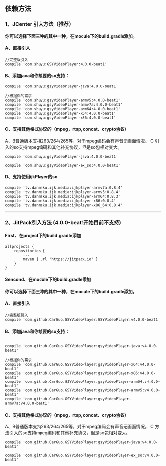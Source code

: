 ## 依赖方法

### 1、JCenter 引入方法（推荐）

**你可以选择下面三种的其中一种，在module下的build.gradle添加。**

#### A、直接引入
```
//完整版引入
compile 'com.shuyu:GSYVideoPlayer:4.0.0-beat1'

```

#### B、添加java和你想要的so支持：

```
compile 'com.shuyu:gsyVideoPlayer-java:4.0.0-beat1'

//根据你的需求
compile 'com.shuyu:gsyVideoPlayer-armv5:4.0.0-beat1'
compile 'com.shuyu:gsyVideoPlayer-armv7a:4.0.0-beat1'
compile 'com.shuyu:gsyVideoPlayer-arm64:4.0.0-beat1'
compile 'com.shuyu:gsyVideoPlayer-x64:4.0.0-beat1'
compile 'com.shuyu:gsyVideoPlayer-x86:4.0.0-beat1'

```

#### C、支持其他格式协议的（mpeg，rtsp, concat、crypto协议）

A、B普通版本支持263/264/265等，对于mpeg编码会有声音无画面情况。
C 引入的so支持mpeg编码和其他补充协议，但是so包相对变大。
 
```
compile 'com.shuyu:gsyVideoPlayer-java:4.0.0-beat1'

compile 'com.shuyu:gsyVideoPlayer-ex_so:4.0.0-beat1'

```

#### D、支持使用ijkPlayer的so

```
compile 'tv.danmaku.ijk.media:ijkplayer-armv7a:0.8.4'
compile 'tv.danmaku.ijk.media:ijkplayer-armv5:0.8.4'
compile 'tv.danmaku.ijk.media:ijkplayer-arm64:0.8.3'
compile 'tv.danmaku.ijk.media:ijkplayer-x86:0.8.4'
compile 'tv.danmaku.ijk.media:ijkplayer-x86_64:0.8.4'
```

--------------------------------------------------------------------------------

### 2、JitPack引入方法 (4.0.0-beat1开始目前不支持)

#### First、在project下的build.gradle添加
```
allprojects {
	repositories {
		...
		maven { url 'https://jitpack.io' }
	}
}
```

#### Sencond、在module下的build.gradle添加

**你可以选择下面三种的其中一种，在module下的build.gradle添加。**

#### A、直接引入
```
//完整版引入
compile 'com.github.CarGuo.GSYVideoPlayer:GSYVideoPlayer:v4.0.0-beat1'

```

#### B、添加java和你想要的so支持：

```

compile 'com.github.CarGuo.GSYVideoPlayer:gsyVideoPlayer-java:v4.0.0-beat1'

//根据你的需求
compile 'com.github.CarGuo.GSYVideoPlayer:gsyVideoPlayer-x64:v4.0.0-beat1'
compile 'com.github.CarGuo.GSYVideoPlayer:gsyVideoPlayer-x86:v4.0.0-beat1'
compile 'com.github.CarGuo.GSYVideoPlayer:gsyVideoPlayer-arm64:v4.0.0-beat1'
compile 'com.github.CarGuo.GSYVideoPlayer:gsyVideoPlayer-armv5:v4.0.0-beat1'
compile 'com.github.CarGuo.GSYVideoPlayer:gsyVideoPlayer-armv7a:v4.0.0-beat1'

```

#### C、支持其他格式协议的（mpeg，rtsp, concat、crypto协议）

A、B普通版本支持263/264/265等，对于mpeg编码会有声音无画面情况。
C 方法引入的so支持mpeg编码和其他补充协议，但是so包相对变大。
 
```
compile 'com.github.CarGuo.GSYVideoPlayer:gsyVideoPlayer-java:v4.0.0-beat1'

compile 'com.github.CarGuo.GSYVideoPlayer:gsyVideoPlayer-ex_so:v4.0.0-beat1'

```

